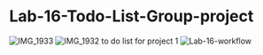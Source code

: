# Lab-16-Todo-List-Group-project
![IMG_1933](https://user-images.githubusercontent.com/80484840/126723244-7cc4df82-95c5-4e8f-8567-9f28ca3fc6a1.jpg)
![IMG_1932](https://user-images.githubusercontent.com/80484840/126723258-865d604c-45d3-4f6a-866e-791c18a04ee0.jpg)
to do list for project 1 
![Lab-16-workflow](https://user-images.githubusercontent.com/82128225/126684046-823492e7-b954-478b-ae69-a09a7ae9c25f.jpg)
